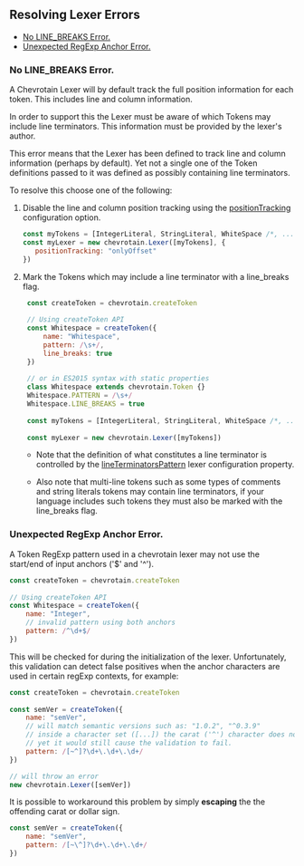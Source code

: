 ## Resolving Lexer Errors

* [No LINE_BREAKS Error.](#LINE_BREAKS)
* [Unexpected RegExp Anchor Error.](#ANCHORS)


### <a name="LINE_BREAKS"></a> No LINE_BREAKS Error. 

A Chevrotain Lexer will by default track the full position information for each token.
This includes line and column information.

In order to support this the Lexer must be aware of which Tokens may include line terminators.
This information must be provided by the lexer's author.

This error means that the Lexer has been defined to track line and column information (perhaps by default).
Yet not a single one of the Token definitions passed to it was defined as possibly containing line terminators.

To resolve this choose one of the following:

1. Disable the line and column position tracking using the [positionTracking][position_tracking] configuration option.
   ```javascript
   const myTokens = [IntegerLiteral, StringLiteral, WhiteSpace /*, ... */]
   const myLexer = new chevrotain.Lexer([myTokens], {
      positionTracking: "onlyOffset" 
   })
   ```
   
2. Mark the Tokens which may include a line terminator with a line_breaks flag.
   ```javascript
    const createToken = chevrotain.createToken
    
    // Using createToken API
    const Whitespace = createToken({
        name: "Whitespace",
        pattern: /\s+/,
        line_breaks: true
    })
    
    // or in ES2015 syntax with static properties
    class Whitespace extends chevrotain.Token {}
    Whitespace.PATTERN = /\s+/
    Whitespace.LINE_BREAKS = true
    
    const myTokens = [IntegerLiteral, StringLiteral, WhiteSpace /*, ... */]
    
    const myLexer = new chevrotain.Lexer([myTokens])
   ```
   
   - Note that the definition of what constitutes a line terminator is controlled by the
     [lineTerminatorsPattern][line_terminator_docs] lexer configuration property.
   
   - Also note that multi-line tokens such as some types of comments and string literals tokens may contain
     line terminators, if your language includes such tokens they must also be marked with the line_breaks flag.
   
   
   
### <a name="ANCHORS"></a> Unexpected RegExp Anchor Error.

A Token RegExp pattern used in a chevrotain lexer may not use the start/end of input anchors ('$' and '^').

```javascript
const createToken = chevrotain.createToken
    
// Using createToken API
const Whitespace = createToken({
    name: "Integer",
    // invalid pattern using both anchors
    pattern: /^\d+$/
})
``` 

This will be checked for during the initialization of the lexer.
Unfortunately, this validation can detect false positives when the anchor characters
are used in certain regExp contexts, for example:

```javascript
const createToken = chevrotain.createToken
    
const semVer = createToken({
    name: "semVer",
    // will match semantic versions such as: "1.0.2", "^0.3.9"
    // inside a character set ([...]) the carat ('^') character does not act as an anchor.
    // yet it would still cause the validation to fail.
    pattern: /[~^]?\d+\.\d+\.\d+/
})

// will throw an error
new chevrotain.Lexer([semVer])
``` 

It is possible to workaround this problem by simply **escaping** the the offending carat or dollar sign.

```javascript
const semVer = createToken({
    name: "semVer",
    pattern: /[~\^]?\d+\.\d+\.\d+/
})
``` 

[position_tracking]: http://sap.github.io/chevrotain/documentation/0_31_0/interfaces/_chevrotain_d_.ilexerconfig.html#positiontracking
[line_terminator_docs]: http://sap.github.io/chevrotain/documentation/0_31_0/interfaces/_chevrotain_d_.ilexerconfig.html#lineTerminatorsPattern   
